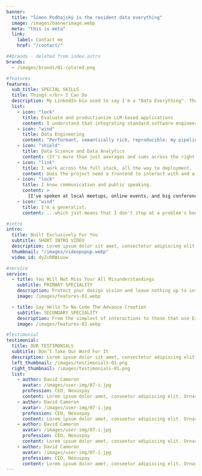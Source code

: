 ```yaml
---
banner:
  title: "Šimon Podhajský is the resident data everything"
  image: /images/bannerimage.webp
  meta: "this is meta"
  link:
    label: Contact me
    href: "/contact/"

##brands - deleted from index.astro
brands:
  - /images/brands/01-colored.png

#features
features:
  sub_title: SPECIAL SKILLS
  title: Things </br> I Can Do
  description: My LinkedIn bio used to say I'm a "Data Everything". That wasn't too far off.
  list:
    - icon: "lock"
      title: Evaluate and productionize LLM-based applications
      content: I understand that integrating standard software engineering and ML best practices is what keeps the modern LLM-based apps from remaining merely a fancy demo.
    - icon: "wind"
      title: Data Engineering
      content: "Performant, semantically rich, reproducible: my pipelines are all of the above."
    - icon: "shield"
      title: Data Science and Data Analytics
      content: (It's more than just averages and sums across the right groups.)
    - icon: "link"
      title: I work across the full stack, all the way to deployment.
      content: Does the project need a frontend to interact with and a cloud infrastructure to host itself in? I'm on it.
    - icon: "lock"
      title: I know communication and public speaking.
      content: >
        [I've spoken at local meetups, online events, and big conferences.](/presentations) **Hit me up to speak at any of the above!**
    - icon: "wind"
      title: I'm a generalist.
      content: ...which just means that I don't stop at a problem's boundary; I see it through wherever it needs to go.

#intro
intro:
  title: Built Exclusively For You
  subtitle: SHORT INTRO VIDEO
  description: Lorem ipsum dolor sit amet, consectetur adipiscing elit. Morbi egestas </br> Werat viverra id et aliquet. vulputate egestas sollicitudin.
  thumbnail: "/images/videopopup.webp"
  video_id: dyZcRRWiuuw

#service
service:
  - title: You Will Not Miss Your All Misunderstandings
    subtitle: PRIMARY SPECIALITY
    description: Protect your design vision and leave nothing up to interpretation with interaction recipes. Quickly share and access all your team members interactions by using libraries, ensuring consistency throughout the.
    image: /images/features-01.webp

  - title: Say Hello To No-Code The Advance Creation
    subtitle: SECONDARY SPECIALITY
    description: From the simplest of interactions to those that use Excel-gradeing formulas, ProtoPie can handle them all. Make mind-blowing of New interactions everyday without ever having to write any new code.
    image: /images/features-02.webp

#Testimonial
testimonial:
  title: OUR TESTIMONIALS
  subtitle: Don’t Take Our Word For It
  description: Lorem ipsum dolor sit amet, consectetur adipiscing elit. Morbi egestas </br> Werat viverra id et aliquet. vulputate egestas sollicitudin.
  left_thumbnail: /images/testimonials-01.png
  right_thumbnail: /images/testimonials-01.png
  list:
    - author: David Cameron
      avatar: /images/user-img/07-i.jpg
      profession: CEO, Nexuspay
      content: Lorem ipsum dolor amet, conseetur adipiscing elit. Ornare quam porta arcu congue felis volutpat. Vitae lectudbfs pellentesque vitae dolor
    - author: David Cameron
      avatar: /images/user-img/07-i.jpg
      profession: CEO, Nexuspay
      content: Lorem ipsum dolor amet, conseetur adipiscing elit. Ornare quam porta arcu congue felis volutpat. Vitae lectudbfs pellentesque vitae dolor
    - author: David Cameron
      avatar: /images/user-img/07-i.jpg
      profession: CEO, Nexuspay
      content: Lorem ipsum dolor amet, conseetur adipiscing elit. Ornare quam porta arcu congue felis volutpat. Vitae lectudbfs pellentesque vitae dolor
    - author: David Cameron
      avatar: /images/user-img/07-i.jpg
      profession: CEO, Nexuspay
      content: Lorem ipsum dolor amet, conseetur adipiscing elit. Ornare quam porta arcu congue felis volutpat. Vitae lectudbfs pellentesque vitae dolor
---
```


